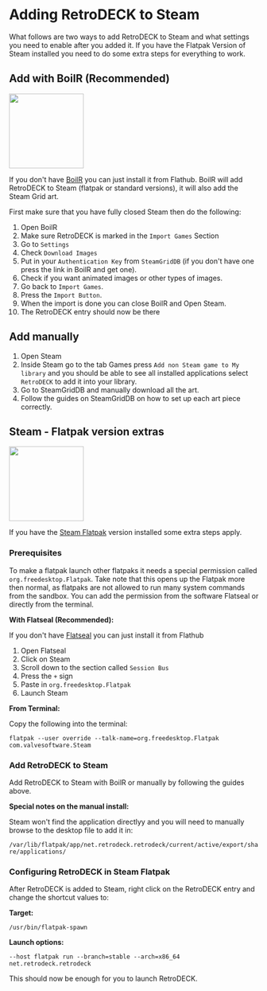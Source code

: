 # Adding RetroDECK to Steam

What follows are two ways to add RetroDECK to Steam and what settings you need to enable after you added it. If you have the Flatpak Version of Steam installed you need to do some extra steps for everything to work.


## Add with BoilR (Recommended)

<img src="../../wiki_images/logos/boilr-logo.png" width="150">

If you don't have [BoilR](https://flathub.org/apps/io.github.philipk.boilr) you can just install it from Flathub.
BoilR will add RetroDECK to Steam (flatpak or standard versions), it will also add the Steam Grid art.

First make sure that you have fully closed Steam then do the following:

1. Open BoilR
2. Make sure RetroDECK is marked in the `Import Games` Section
3. Go to `Settings`
4. Check `Download Images`
5. Put in your `Authentication Key` from `SteamGridDB` (if you don't have one press the link in BoilR and get one).
6. Check if you want animated images or other types of images.
7. Go back to `Import Games`.
8. Press the `Import Button`.
9. When the import is done you can close BoilR and Open Steam.
10. The RetroDECK entry should now be there

## Add manually

1. Open Steam
2. Inside Steam go to the tab Games press `Add non Steam game to My library` and you should be able to see all installed applications select `RetroDECK` to add it into your library.
3. Go to SteamGridDB and manually download all the art.
4. Follow the guides on SteamGridDB on how to set up each art piece correctly.

## Steam - Flatpak version extras

<img src="../../wiki_images/logos/flatpak-logo.png" width="150">

If you have the [Steam Flatpak](https://flathub.org/apps/com.valvesoftware.Steam) version installed some extra steps apply.

### Prerequisites

To make a flatpak launch other flatpaks it needs a special permission called `org.freedesktop.Flatpak`.
Take note that this opens up the Flatpak more then normal, as flatpaks are not allowed to run many system commands from the sandbox. You can add the permission from the software Flatseal or directly from the terminal.

**With Flatseal (Recommended):**

If you don't have [Flatseal](https://flathub.org/apps/com.github.tchx84.Flatseal) you can just install it from Flathub

1. Open Flatseal
2. Click on Steam
3. Scroll down to the section called `Session Bus`
4. Press the `+` sign
5. Paste in `org.freedesktop.Flatpak`
6. Launch Steam

**From Terminal:**

Copy the following into the terminal:

`flatpak --user override --talk-name=org.freedesktop.Flatpak com.valvesoftware.Steam`

### Add RetroDECK to Steam

Add RetroDECK to Steam with BoilR or manually by following the guides above.

**Special notes on the manual install:**

Steam won't find the application directlyy and you will need to manually browse to the desktop file to add it in:

`/var/lib/flatpak/app/net.retrodeck.retrodeck/current/active/export/share/applications/`

### Configuring RetroDECK in Steam Flatpak

After RetroDECK is added to Steam, right click on the RetroDECK entry and change the shortcut values to:

**Target:**

`/usr/bin/flatpak-spawn`

**Launch options:**

`--host flatpak run --branch=stable --arch=x86_64 net.retrodeck.retrodeck`

This should now be enough for you to launch RetroDECK.
